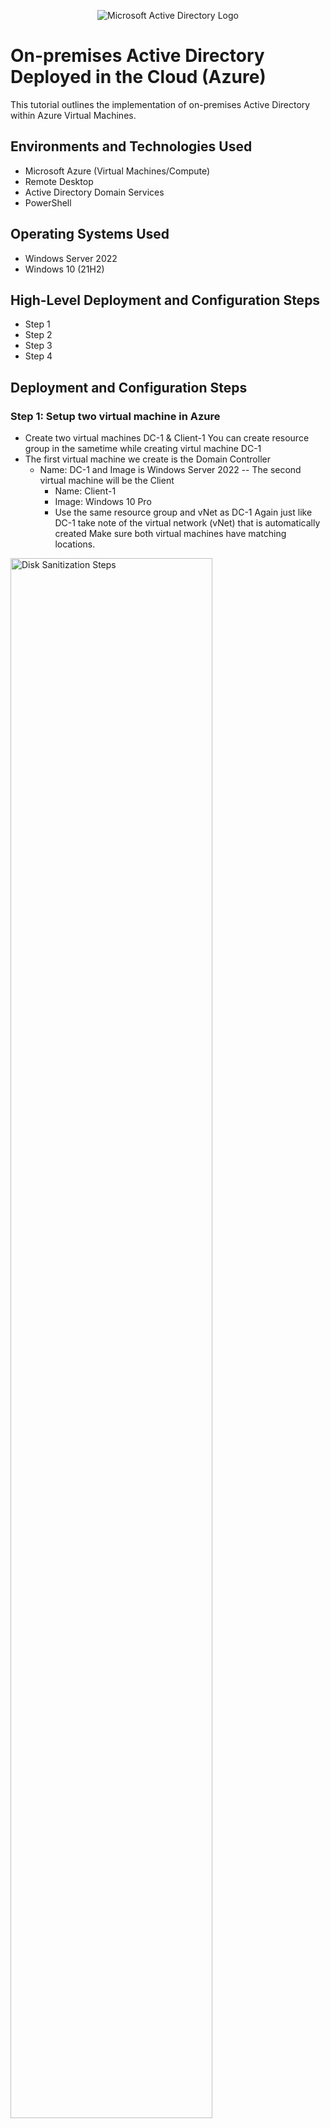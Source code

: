 <p align="center">
<img src="https://i.imgur.com/pU5A58S.png" alt="Microsoft Active Directory Logo"/>
</p>

<h1>On-premises Active Directory Deployed in the Cloud (Azure)</h1>
This tutorial outlines the implementation of on-premises Active Directory within Azure Virtual Machines.<br />



<h2>Environments and Technologies Used</h2>

- Microsoft Azure (Virtual Machines/Compute)
- Remote Desktop
- Active Directory Domain Services
- PowerShell

<h2>Operating Systems Used </h2>

- Windows Server 2022
- Windows 10 (21H2)

<h2>High-Level Deployment and Configuration Steps</h2>

- Step 1
- Step 2
- Step 3
- Step 4

<h2>Deployment and Configuration Steps</h2>

<h3>Step 1: Setup two virtual machine in Azure</h3>

- Create two virtual machines DC-1 & Client-1
You can create resource group in the sametime while creating virtul machine DC-1
- The first virtual machine we create is the Domain Controller
	- Name: DC-1 and Image is Windows Server 2022 
	-- The second virtual machine will be the Client
		- Name: Client-1
		- Image: Windows 10 Pro
		- Use the same resource group and vNet as DC-1
 Again just like DC-1 take note of the virtual network (vNet) that is automatically created
 Make sure both virtual machines have matching locations.
  
       
<p>
<img src="https://i.imgur.com/rJuIlEb.png" height="80%" width="80%" alt="Disk Sanitization Steps"/>
</p>
<p>

- Set DC-1's Virtual Network Interface Card (VNIC) private IP address to be static
- Go to DC-1's network settings
- Select Networking

<p>
<img src="https://i.imgur.com/IMtE0q3.png" height="80%" width="80%" alt="Disk Sanitization Steps"/>
</p>
<p>
 
- Select IP Configurations > ipconfig1	

<p>
<img src="https://i.imgur.com/8vxGh4n.png" height="80%" width="80%" alt="Disk Sanitization Steps"/>
</p>
<p>


- Change the assignment from dynamic to static

<p>
<img src="https://i.imgur.com/vleCSRa.png" height="80%" width="80%" alt="Disk Sanitization Steps"/>
</p>
<p>

Double check in the IP configurations that DC-1 Private IP addreess is set to Static


<p>
<img src="https://i.imgur.com/hna2HnS.png" height="80%" width="80%" alt="Disk Sanitization Steps"/>
</p>
<p>

<h3>Step 2: Ensure Connectivity Between the Client and Domain Controller</h3>

- Login to Client-1 using Microsoft Remote Desktop
- Search for Command Prompt and open it
- Ping DC-1's private IP Address (10.0.0.4)
- Type "ping -t 10.0.0.4 into the command-line interface
- The ping request continually  times out due to the firewall settings
- To fix this, we need to enable ICMPv4 on DC-1's local Windows firewall



<p>
<img src="https://i.imgur.com/UmmwhJ2.png" height="80%" width="80%" alt="Disk Sanitization Steps"/>
</p>
<p>

 - Login in to DC-1 remote desktop connection

<p>
<img src="https://i.imgur.com/KxU3pBO.png" height="80%" width="80%" alt="Disk Sanitization Steps"/>
</p>
<p>

Start > Windows Administrative Tools > Windows Defender Firewall with Advanced Security > Inbound Rules
- You may need to scroll to right to find protocols section
- Find "Core Networking Diagnostics" and "ICMPv4" and enable these two inbound rules


<p>
<img src="https://i.imgur.com/KJ7x4lL.png" height="80%" width="80%" alt="Disk Sanitization Steps"/>
</p>
<p>

- Log back into Client-1 and visually inspect the command line and you should notice that Client-1 will automatically begin pinging DC-1 

<p>
<img src="https://i.imgur.com/X019WXQ.png" height="80%" width="80%" alt="Disk Sanitization Steps"/>
</p>
<p>

<h3>Step 3: Install Active Directory</h3>

- Log back into DC-1
- Open Server Manager
- Select "Add Roles and Features" > Follow the prompts
- At Server Roles, check "Active Directory Domain Services."
	

<p>
<img src="https://i.imgur.com/VYUcgHJ.png" height="80%" width="80%" alt="Disk Sanitization Steps"/>
</p>
<p>

- Select Add Features & select Next
- Complete the installation

<p>
<img src="https://i.imgur.com/FIbc0MM.png" height="80%" width="80%" alt="Disk Sanitization Steps"/>
</p>
<p>


- At the top right of the Server Manager Dashboard, click on the flag
- Select "Promote This Server to a Domain Controller."
	
<p>
<img src="https://i.imgur.com/p0cd3At.png" height="80%" width="80%" alt="Disk Sanitization Steps"/>
</p>
<p>

- Select "Add a New Forest."
- Root domain name: mydomain.com and select next after

<p>
<img src="https://i.imgur.com/4DY6pgY.png" height="80%" width="80%" alt="Disk Sanitization Steps"/>
</p>
<p>

- Create a password & Select Next and follow the prompts
- Select Install to complete the installation

<p>
<img src="https://i.imgur.com/CAxowFh.png" height="80%" width="80%" alt="Disk Sanitization Steps"/>
</p>
<p>

- DC-1 should automatically restart
- Proceed to log back into DC-1 as user: mydomain.com\labuser	

<p>
<img src="https://i.imgur.com/4GdWkSY.png" height="80%" width="80%" alt="Disk Sanitization Steps"/>
</p>
<p>

<h3>Step 4: Create an Admin and Normal User Account in Active Directory v1.15.8</h3>
     
- On DC-1, there’s two options to open Active Directory Users and Computers (ADUC)
- Option 1 on your screen go to the bottom left corner next to start menu there’s a search bar type (Active Directory Users and Computers)
- Second option is to open Server Manager
 (Click tools) at the top-right of the screen.
- Select Active Directory Users and Computers
           
<p>
<img src="https://i.imgur.com/mCKSxxR.png" height="80%" width="80%" alt="Disk Sanitization Steps"/>
</p>
<p>

- Right-click mydomain.com > New > Select Oranizational Unit (OU)
- Create two OUs Oranizational Unit 
	
<p>
<img src="https://i.imgur.com/88yXQXw.png" height="80%" width="80%" alt="Disk Sanitization Steps"/>
</p>
<p>

- Name the first "_EMPLOYEES" 
	
<p>
<img src="https://i.imgur.com/rKUrPAH.png" height="80%" width="80%" alt="Disk Sanitization Steps"/>
</p>
<p>

- Name the second "_ADMINS"	

<p>
<img src="https://i.imgur.com/GsYHRzb.png" height="80%" width="80%" alt="Disk Sanitization Steps"/>
</p>
<p>

- Right-click mydomain.com and click Refresh to sort the new organizational units to the top
- Go to the _ADMINS OU
- Right-click the name of the OU > New > User
	- First/Last name: Tayab Ahmed
	- User login name: tayab_admin
	- Select Next
	- Create a password ********
	- Uncheck all boxes
	- Select Next and then select Finish

<p>
<img src="https://i.imgur.com/iOAcHHO.png" height="80%" width="80%" alt="Disk Sanitization Steps"/>
</p>
<p>

- Go to the _ADMINS OU
- Right-click Tayab Ahmed & select Properties
- Click the tab named "Member of" > select Add
- Type in the names of your domain administrators
- Select "Check Names" > OK > Apply

<p>
<img src="https://i.imgur.com/EgaLI2I.png" height="80%" width="80%" alt="Disk Sanitization Steps"/>
</p>
<p>

- Log out of DC-1 as "labuser" and log back in as “mydomain.com\tayab_admin”

<p>
<img src="https://i.imgur.com/RnowLm0.png" height="80%" width="80%" alt="Disk Sanitization Steps"/>
</p>
<p>

<h3>Step 5: Join Client-1 to your domain (mydomain.com)
</h3>

- Log back into Client-1 using Microsoft Remote Desktop as the original local admin (labuser)
- Right-click the Start menu and select System
- On right-hand side of the screen, select Rename This PC (Advanced) > Change

<p>
<img src="https://i.imgur.com/arBWiRk.png" height="80%" width="80%" alt="Disk Sanitization Steps"/>
</p>
<p>

- Under "Member of" select Domain
- Type "mydomain.com" and select OK
- Notice a tab will pop up on the screen saying DC-1 for domain.com could not be contatced this is becuase Client-1 private IP address is not set to DC-1 in the DNS Server	

<p>
<img src="https://i.imgur.com/8CChdyH.png" height="80%" width="80%" alt="Disk Sanitization Steps"/>
</p>
<p>
	
- On Client-1 open the commoand line type in "Ipconfig/all" 
- Scorll down and look for the DNS server then observe the ip address numbers
	
<p>
<img src="https://i.imgur.com/WRRulhg.png" height="80%" width="80%" alt="Disk Sanitization Steps"/>
</p>
<p>

- Go back to the Azure portal
- Navigate to the Client-1 Virtual Machine
- On the left-hand side of the screen select Networking
- Select the link next to the NIC > select DNS Server > Custom
- Type in DC-1's private IP address
- Click Save
- After it is done updating, select Restart and select Yes	

<p>
<img src="https://i.imgur.com/2lz8dC9.png" height="80%" width="80%" alt="Disk Sanitization Steps"/>
</p>
<p>

- On Client-1 azure portal click on the restart button shown below 	

<p>
<img src="https://i.imgur.com/lsAQwLZ.png" height="80%" width="80%" alt="Disk Sanitization Steps"/>
</p>
<p>

- On Client-1 open the commoand line type in "Ipconfig/all" 
- Scorll down and look for the DNS server then observe the ip address numbers again, mines say "10.0.0.4"	

<p>
<img src="https://i.imgur.com/17jQZ4P.png" height="80%" width="80%" alt="Disk Sanitization Steps"/>
</p>
<p>
	
- Log back into Client-1 using Microsoft Remote Desktop as the original local admin (labuser)
- Right-click the Start menu and select System
- On right-hand side of the screen, select Rename This PC (Advanced) > Change
- Under "Member of" select Domain
- Type "mydomain.com" and select OK
- Username: mydomain.com\tayab_admin "save username and password on your notepad so you will not forget"
- Type in password and press OK
- Restart the computer 	
	
<p>
<img src="https://i.imgur.com/fy64xoz.png" height="80%" width="80%" alt="Disk Sanitization Steps"/>
</p>
<p>

- A tab should open automatically saying "Welcome to the domain.com domain,"
	
<p>
<img src="https://i.imgur.com/cK16S3e.png" height="80%" width="80%" alt="Disk Sanitization Steps"/>
</p>
<p>

- Log back into Client-1
- Use mydomain.com\tayab_admin
	
<p>
<img src="https://i.imgur.com/bC27j6v.png" height="80%" width="80%" alt="Disk Sanitization Steps"/>
</p>
<p>

- Right-click the Start menu and select System	

<p>
<img src="https://i.imgur.com/EpA2uq5.png" height="80%" width="80%" alt="Disk Sanitization Steps"/>
</p>
<p>

- On the right-hand side of the screen, select Remote Desktop
- Under User Accounts, click "Select Users That Can Remotely Access This PC > select Add
- Type in the name of your domain users
- Select "Check Names" click OK and OK again

<p>
<img src="https://i.imgur.com/bAhJDum.png" height="80%" width="80%" alt="Disk Sanitization Steps"/>
</p>
<p>

Step 7: Create as many additional users as you would like and attempt to log into Client-1 with one of the users' profiles
- Log back into DC-1 as tayab_admin
- Go to Active Directory Users and Computers "mydomain.com" > _EMPLOYEES this is where we observe users being created once we use Powershell script to run.
	
<p>
<img src="https://i.imgur.com/rthoWGF.png" height="80%" width="80%" alt="Disk Sanitization Steps"/>
</p>
<p>

- Search for "PowerShell Ise"
- Right-click on PowerShell Ise and open it as an administrator.
	
<p>
<img src="https://i.imgur.com/mzclcTK.png" height="80%" width="80%" alt="Disk Sanitization Steps"/>
</p>
<p>

- At the top-left of the screen select New Script and paste the contents of the following script into it
- You can find the powershell script [here](https://github.com/joshmadakor1/AD_PS/blob/master/Generate-Names-Create-Users.ps1)
- Once we run the script "1000 users" will automatically be created and "Password1" will be there password to login for now on.

<p>
<img src="https://i.imgur.com/sJ5pirD.png" height="80%" width="80%" alt="Disk Sanitization Steps"/>
</p>
<p>
Lorem ipsum dolor sit amet, consectetur adipiscing elit, sed do eiusmod tempor incididunt ut labore et dolore magna aliqua. Ut enim ad minim veniam, quis nostrud exercitation ullamco laboris nisi ut aliquip ex ea commodo consequat. Duis aute irure dolor in reprehenderit in voluptate velit esse cillum dolore eu fugiat nulla pariatur.
</p>
<br />

<p>
<img src="https://i.imgur.com/HRnDObP.png" height="80%" width="80%" alt="Disk Sanitization Steps"/>
</p>
<p>
Lorem ipsum dolor sit amet, consectetur adipiscing elit, sed do eiusmod tempor incididunt ut labore et dolore magna aliqua. Ut enim ad minim veniam, quis nostrud exercitation ullamco laboris nisi ut aliquip ex ea commodo consequat. Duis aute irure dolor in reprehenderit in voluptate velit esse cillum dolore eu fugiat nulla pariatur.
</p>
<br />

<p>
<img src="https://i.imgur.com/zFxxCdO.png" height="80%" width="80%" alt="Disk Sanitization Steps"/>
</p>
<p>
Lorem ipsum dolor sit amet, consectetur adipiscing elit, sed do eiusmod tempor incididunt ut labore et dolore magna aliqua. Ut enim ad minim veniam, quis nostrud exercitation ullamco laboris nisi ut aliquip ex ea commodo consequat. Duis aute irure dolor in reprehenderit in voluptate velit esse cillum dolore eu fugiat nulla pariatur.
</p>
<br />

<p>
<img src="https://i.imgur.com/EcnBI7d.png" height="80%" width="80%" alt="Disk Sanitization Steps"/>
</p>
<p>
Lorem ipsum dolor sit amet, consectetur adipiscing elit, sed do eiusmod tempor incididunt ut labore et dolore magna aliqua. Ut enim ad minim veniam, quis nostrud exercitation ullamco laboris nisi ut aliquip ex ea commodo consequat. Duis aute irure dolor in reprehenderit in voluptate velit esse cillum dolore eu fugiat nulla pariatur.
</p>
<br />

<p>
<img src="https://i.imgur.com/6c9wRHV.png" height="80%" width="80%" alt="Disk Sanitization Steps"/>
</p>
<p>
Lorem ipsum dolor sit amet, consectetur adipiscing elit, sed do eiusmod tempor incididunt ut labore et dolore magna aliqua. Ut enim ad minim veniam, quis nostrud exercitation ullamco laboris nisi ut aliquip ex ea commodo consequat. Duis aute irure dolor in reprehenderit in voluptate velit esse cillum dolore eu fugiat nulla pariatur.
</p>
<br />

<p>
<img src="https://i.imgur.com/EZgbg3o.png" height="80%" width="80%" alt="Disk Sanitization Steps"/>
</p>
<p>
Lorem ipsum dolor sit amet, consectetur adipiscing elit, sed do eiusmod tempor incididunt ut labore et dolore magna aliqua. Ut enim ad minim veniam, quis nostrud exercitation ullamco laboris nisi ut aliquip ex ea commodo consequat. Duis aute irure dolor in reprehenderit in voluptate velit esse cillum dolore eu fugiat nulla pariatur.
</p>
<br />

<p>
<img src="https://i.imgur.com/YGvIDlf.png" height="80%" width="80%" alt="Disk Sanitization Steps"/>
</p>
<p>
Lorem ipsum dolor sit amet, consectetur adipiscing elit, sed do eiusmod tempor incididunt ut labore et dolore magna aliqua. Ut enim ad minim veniam, quis nostrud exercitation ullamco laboris nisi ut aliquip ex ea commodo consequat. Duis aute irure dolor in reprehenderit in voluptate velit esse cillum dolore eu fugiat nulla pariatur.
</p>
<br />

<p>
<img src="https://i.imgur.com/1U5s2VS.png" height="80%" width="80%" alt="Disk Sanitization Steps"/>
</p>
<p>
Lorem ipsum dolor sit amet, consectetur adipiscing elit, sed do eiusmod tempor incididunt ut labore et dolore magna aliqua. Ut enim ad minim veniam, quis nostrud exercitation ullamco laboris nisi ut aliquip ex ea commodo consequat. Duis aute irure dolor in reprehenderit in voluptate velit esse cillum dolore eu fugiat nulla pariatur.
</p>
<br />

<p>
<img src="https://i.imgur.com/asCXluH.png" height="80%" width="80%" alt="Disk Sanitization Steps"/>
</p>
<p>
Lorem ipsum dolor sit amet, consectetur adipiscing elit, sed do eiusmod tempor incididunt ut labore et dolore magna aliqua. Ut enim ad minim veniam, quis nostrud exercitation ullamco laboris nisi ut aliquip ex ea commodo consequat. Duis aute irure dolor in reprehenderit in voluptate velit esse cillum dolore eu fugiat nulla pariatur.
</p>
<br />

<p>
<img src="https://i.imgur.com/fOl2DQY.png" height="80%" width="80%" alt="Disk Sanitization Steps"/>
</p>
<p>
Lorem ipsum dolor sit amet, consectetur adipiscing elit, sed do eiusmod tempor incididunt ut labore et dolore magna aliqua. Ut enim ad minim veniam, quis nostrud exercitation ullamco laboris nisi ut aliquip ex ea commodo consequat. Duis aute irure dolor in reprehenderit in voluptate velit esse cillum dolore eu fugiat nulla pariatur.
</p>
<br />
